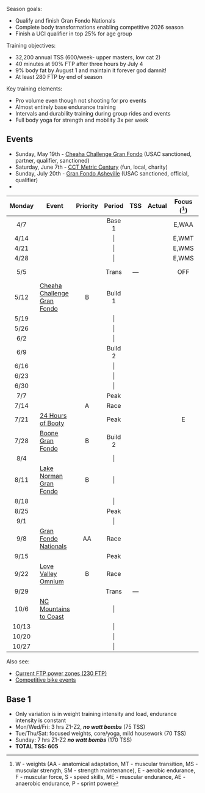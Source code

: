 Season goals:

- Qualify and finish Gran Fondo Nationals
- Complete body transformations enabling competitive 2026 season
- Finish a UCI qualifier in top 25% for age group

Training objectives:

- 32,200 annual TSS (600/week- upper masters, low cat 2)
- 40 minutes at 90% FTP after three hours by July 4
- 9% body fat by August 1 and maintain it forever god damnit!
- At least 280 FTP by end of season

Key training elements:

- Pro volume even though not shooting for pro events
- Almost entirely base endurance training
- Intervals and durability training during group rides and events
- Full body yoga for strength and mobility 3x per week

## Events

- Sunday, May 19th - [Cheaha Challenge Gran Fondo](https://www.cheahachallenge.com/) (USAC sanctioned, partner, qualifier, sanctioned)
- Saturday, June 7th - [CCT Metric Century](https://raceroster.com/events/2025/99053/cct) (fun, local, charity)
- Sunday, July 20th - [Gran Fondo Asheville](https://www.granfondonationalseries.com/gran-fondo-asheville/) (USAC sanctioned, official, qualifier)
- 

| Monday | Event                                                                                | Priority | Period  | TSS | Actual | Focus ([^1]) | Notes                               |
| :----: | ------------------------------------------------------------------------------------ | :------: | :-----: | :-: | :----: | :----------: | ----------------------------------- |
|  4/7   |                                                                                      |          | Base 1  |     |        |    E,WAA     |                                     |
|  4/14  |                                                                                      |          |   \|    |     |        |    E,WMT     |                                     |
|  4/21  |                                                                                      |          |   \|    |     |        |    E,WMS     |                                     |
|  4/28  |                                                                                      |          |   \|    |     |        |    E,WMS     |                                     |
|  5/5   |                                                                                      |          |  Trans  |  —  |        |     OFF      | Gordon graduation                   |
|  5/12  | [Cheaha Challenge Gran Fondo](https://www.cheahachallenge.com/)                      |    B     | Build 1 |     |        |              | Sanctioned, logistics training, fun |
|  5/19  |                                                                                      |          |   \|    |     |        |              |                                     |
|  5/26  |                                                                                      |          |   \|    |     |        |              |                                     |
|  6/2   |                                                                                      |          |   \|    |     |        |              |                                     |
|  6/9   |                                                                                      |          | Build 2 |     |        |              |                                     |
|  6/16  |                                                                                      |          |   \|    |     |        |              |                                     |
|  6/23  |                                                                                      |          |   \|    |     |        |              |                                     |
|  6/30  |                                                                                      |          |   \|    |     |        |              |                                     |
|  7/7   |                                                                                      |          |  Peak   |     |        |              |                                     |
|  7/14  |                                                                                      |    A     |  Race   |     |        |              | Sanctioned                          |
|  7/21  | [24 Hours of Booty](https://24foundation.org/24-hours-of-booty/)                     |          |  Peak   |     |        |      E       | too late to cancel                  |
|  7/28  | [Boone Gran Fondo](https://www.granfondonationalseries.com/gran-fondo-boone/)        |    B     | Build 2 |     |        |              | Sanctioned                          |
|  8/4   |                                                                                      |          |   \|    |     |        |              |                                     |
|  8/11  | [Lake Norman Gran Fondo](https://lakenormanfondo.com/)                               |    B     |   \|    |     |        |              | local                               |
|  8/18  |                                                                                      |          |   \|    |     |        |              |                                     |
|  8/25  |                                                                                      |          |  Peak   |     |        |              |                                     |
|  9/1   |                                                                                      |          |   \|    |     |        |              |                                     |
|  9/8   | [Gran Fondo Nationals](https://www.granfondonationalseries.com/gran-fondo-maryland/) |    AA    |  Race   |     |        |              | Sanctioned                          |
|  9/15  |                                                                                      |          |  Peak   |     |        |              |                                     |
|  9/22  | [Love Valley Omnium](https://www.lovevalleyroubaix.com/)                             |    B     |  Race   |     |        |              | Champagne gravel                    |
|  9/29  |                                                                                      |          |  Trans  |  —  |        |              |                                     |
|  10/6  | [NC Mountains to Coast](https://ncsports.org/event/cyclenc_mountainstocoast_ride/)   |          |   \|    |     |        |              | paid, camping, week-long            |
| 10/13  |                                                                                      |          |   \|    |     |        |              |                                     |
| 10/20  |                                                                                      |          |   \|    |     |        |              |                                     |
| 10/27  |                                                                                      |          |   \|    |     |        |              |                                     |

[^1]: W - weights (AA - anatomical adaptation, MT - muscular transition, MS - muscular strength, SM - strength maintenance), E - aerobic endurance, F - muscular force, S - speed skills, ME - muscular endurance, AE - anaerobic endurance, P - sprint power

Also see:

- [Current FTP power zones (230 FTP)](Current%20FTP%20power%20zones%20(230%20FTP).md)
- [Competitive bike events](Competitive%20bike%20events.md)

## Base 1

- Only variation is in weight training intensity and load, endurance intensity is constant
- Mon/Wed/Fri: 3 hrs Z1-Z2, ***no watt bombs*** (75 TSS)
- Tue/Thu/Sat: focused weights, core/yoga, mild housework (70 TSS)
- Sunday: 7 hrs Z1-Z2 ***no watt bombs*** (170 TSS)
- **TOTAL TSS: 605**